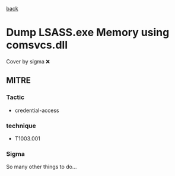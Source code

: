[back](../index.md)
# Dump LSASS.exe Memory using comsvcs.dll
Cover by sigma :x: 

## MITRE
### Tactic
  - credential-access

### technique
  - T1003.001

### Sigma

 So many other things to do...